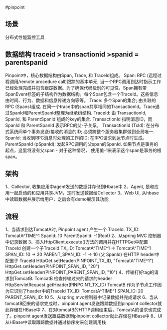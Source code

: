 #pinpoint

## 场景
分布式性能监控工具

## 数据结构    traceid > transactionid >spanid = parentspanid
Pinpoint中，核心数据结构由Span, Trace, 和 TraceId组成。
Span: RPC (远程过程调用/remote procedure call)跟踪的基本单元; 当一个RPC调用到达时指示工作已经处理完成并包含跟踪数据。为了确保代码级别的可见性，Span拥有带SpanEvent标签的子结构作为数据结构。每个Span包含一个TraceId。这些信息由时间、⾏为、数据和信息传递⽅向等等。
Trace: 多个Span的集合; 由关联的RPC (Spans)组成. 在同一个trace中的span共享相同的TransactionId。Trace通过SpanId和ParentSpanId整理为继承树结构.
TraceId: 由 TransactionId, SpanId, 和 ParentSpanId 组成的key的集合. TransactionId 指明消息ID，而SpanId 和 ParentSpanId 表示RPC的父-子关系。 
TransactionId (TxId): 在分布式系统间单个事务发送/接收的消息的ID; 必须跨整个服务器集群做到全局唯一.
SpanId: 当收到RPC消息时处理的工作的ID; 在RPC请求到达节点时生成。
ParentSpanId (pSpanId): 发起RPC调用的父span的SpanId. 如果节点是事务的起点，这里将没有父span - 对于这种情况， 使用值-1来表示这个span是事务的根span。

## 架构
  1、Collector, 收集应用中agent发送的数据并存储到Hbase中
  2、Agent,  是和应用一起启动的和应用共享JVM，定时发送数据给Collector
  3、Web UI, 从hbase中读取数据并展示给用户，之后会有demo展示其功能

## 流程
1、当请求到达TomcatA时, Pinpoint agent 产生一个 TraceId.
TX_ID: TomcatA^TIME^1
SpanId: 10
ParentSpanId: -1(Root)
2、从spring MVC 控制器中记录数据
3、插入HttpClient.execute()方法的调用并在HTTPGet中配置TraceId
创建一个子TraceId
TX_ID: TomcatA^TIME^1 -> TomcatA^TIME^1
SPAN_ID: 10 -> 20
PARENT_SPAN_ID: -1 -> 10 (父 SpanId)
在HTTP header中配置子 TraceId
HttpGet.setHeader(PINPOINT_TX_ID, "TomcatA^TIME^1")
HttpGet.setHeader(PINPOINT_SPAN_ID, "20")
HttpGet.setHeader(PINPOINT_PARENT_SPAN_ID, "10")
4、传输打好tag的请求到TomcatB.
TomcatB 检查传输过来的请求的header
HttpServletRequest.getHeader(PINPOINT_TX_ID)
TomcatB 作为子节点工作因为它识别了header中的TraceId
TX_ID: TomcatA^TIME^1
SPAN_ID: 20
PARENT_SPAN_ID: 10
5、从spring mvc控制器中记录数据并完成请求
6、当从tomcatB回来的请求完成时，pinpoint agent发送跟踪数据到pinpoint collector就此存储在HBase中
7、在对tomcatB的HTTP调用结束后，TomcatA的请求也完成了。pinpoint agent发送跟踪数据到pinpoint collector就此存储在HBase中
8、UI从HBase中读取跟踪数据并通过排序树来创建调用栈
